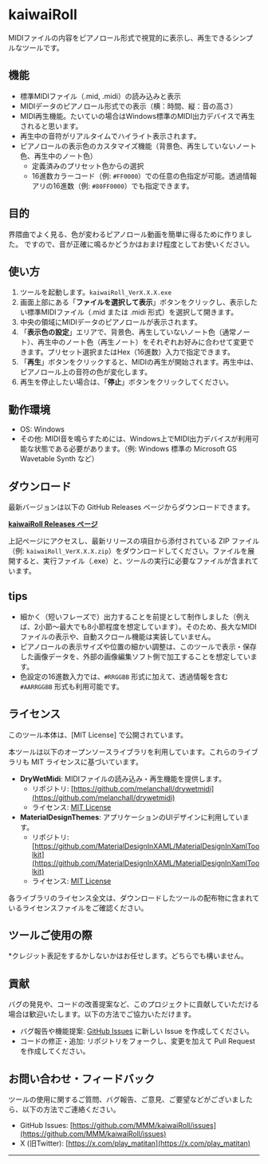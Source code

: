 # kaiwaiRoll

MIDIファイルの内容をピアノロール形式で視覚的に表示し、再生できるシンプルなツールです。

## 機能

* 標準MIDIファイル（.mid, .midi）の読み込みと表示
* MIDIデータのピアノロール形式での表示（横：時間、縦：音の高さ）
* MIDI再生機能。たいていの場合はWindows標準のMIDI出力デバイスで再生されると思います。
* 再生中の音符がリアルタイムでハイライト表示されます。
* ピアノロールの表示色のカスタマイズ機能（背景色、再生していないノート色、再生中のノート色）
    * 定義済みのプリセット色からの選択
    * 16進数カラーコード（例: `#FF0000`）での任意の色指定が可能。透過情報アリの16進数（例: `#80FF0000`）でも指定できます。

## 目的

界隈曲でよく見る、色が変わるピアノロール動画を簡単に得るために作りました。
ですので、音が正確に鳴るかどうかはおまけ程度としてお使いください。

## 使い方

1.  ツールを起動します。`kaiwaiRoll_VerX.X.X.exe`
2.  画面上部にある「**ファイルを選択して表示**」ボタンをクリックし、表示したい標準MIDIファイル（.mid または .midi 形式）を選択して開きます。
3.  中央の領域にMIDIデータのピアノロールが表示されます。
4.  「**表示色の設定**」エリアで、背景色、再生していないノート色（通常ノート）、再生中のノート色（再生ノート）をそれぞれお好みに合わせて変更できます。プリセット選択またはHex（16進数）入力で指定できます。
5.  「**再生**」ボタンをクリックすると、MIDIの再生が開始されます。再生中は、ピアノロール上の音符の色が変化します。
6.  再生を停止したい場合は、「**停止**」ボタンをクリックしてください。

## 動作環境

* OS: Windows
* その他: MIDI音を鳴らすためには、Windows上でMIDI出力デバイスが利用可能な状態である必要があります。（例: Windows 標準の Microsoft GS Wavetable Synth など）

## ダウンロード

最新バージョンは以下の GitHub Releases ページからダウンロードできます。

[**kaiwaiRoll Releases ページ**](https://github.com/MMM/kaiwaiRoll/releases)

上記ページにアクセスし、最新リリースの項目から添付されている ZIP ファイル（例: `kaiwaiRoll_VerX.X.X.zip`）をダウンロードしてください。ファイルを展開すると、実行ファイル（.exe）と、ツールの実行に必要なファイルが含まれています。

## tips

* 細かく（短いフレーズで）出力することを前提として制作しました（例えば、2小節～最大でも8小節程度を想定しています）。そのため、長大なMIDIファイルの表示や、自動スクロール機能は実装していません。
* ピアノロールの表示サイズや位置の細かい調整は、このツールで表示・保存した画像データを、外部の画像編集ソフト側で加工することを想定しています。
* 色設定の16進数入力では、`#RRGGBB` 形式に加えて、透過情報を含む `#AARRGGBB` 形式も利用可能です。

## ライセンス

このツール本体は、[MIT License] で公開されています。

本ツールは以下のオープンソースライブラリを利用しています。これらのライブラリも MIT ライセンスに基づいています。

* **DryWetMidi**: MIDIファイルの読み込み・再生機能を提供します。
    * リポジトリ: [https://github.com/melanchall/drywetmidi](https://github.com/melanchall/drywetmidi)
    * ライセンス: [MIT License](https://github.com/melanchall/drywetmidi/blob/master/LICENSE)
* **MaterialDesignThemes**: アプリケーションのUIデザインに利用しています。
    * リポジトリ: [https://github.com/MaterialDesignInXAML/MaterialDesignInXamlToolkit](https://github.com/MaterialDesignInXAML/MaterialDesignInXamlToolkit)
    * ライセンス: [MIT License](https://github.com/MaterialDesignInXAML/MaterialDesignInXamlToolkit/blob/dev/LICENSE)

各ライブラリのライセンス全文は、ダウンロードしたツールの配布物に含まれているライセンスファイルをご確認ください。

## ツールご使用の際

*クレジット表記をするかしないかはお任せします。どちらでも構いません。

## 貢献

バグの発見や、コードの改善提案など、このプロジェクトに貢献していただける場合は歓迎いたします。以下の方法でご協力いただけます。

* バグ報告や機能提案: [GitHub Issues](https://github.com/MMM/kaiwaiRoll/issues) に新しい Issue を作成してください。
* コードの修正・追加: リポジトリをフォークし、変更を加えて Pull Request を作成してください。

## お問い合わせ・フィードバック

ツールの使用に関するご質問、バグ報告、ご意見、ご要望などがございましたら、以下の方法でご連絡ください。

* GitHub Issues: [https://github.com/MMM/kaiwaiRoll/issues](https://github.com/MMM/kaiwaiRoll/issues)
* X (旧Twitter): [https://x.com/play_matitan](https://x.com/play_matitan)

---
